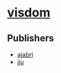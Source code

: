 # [visdom](https://pypi.org/project/visdom)



## Publishers
- [ajabri](https://pypi.org/user/ajabri)
- [jju](https://pypi.org/user/jju)

